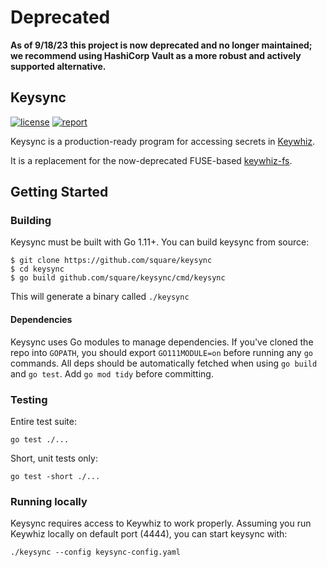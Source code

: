 # Deprecated
**As of 9/18/23 this project is now deprecated and no longer maintained; we recommend using HashiCorp Vault as a more robust and actively supported alternative.**

Keysync
-------

[![license](https://img.shields.io/badge/license-apache_2.0-blue.svg?style=flat)](https://raw.githubusercontent.com/square/keysync/master/LICENSE.txt)
[![report](https://goreportcard.com/badge/github.com/square/keysync)](https://goreportcard.com/report/github.com/square/keysync)

Keysync is a production-ready program for accessing secrets in [Keywhiz](https://github.com/square/keywhiz).

It is a replacement for the now-deprecated FUSE-based [keywhiz-fs](https://github.com/square/keywhiz-fs).

## Getting Started

### Building

Keysync must be built with Go 1.11+. You can build keysync from source:

```
$ git clone https://github.com/square/keysync
$ cd keysync
$ go build github.com/square/keysync/cmd/keysync
```

This will generate a binary called `./keysync`

#### Dependencies

Keysync uses Go modules to manage dependencies. If you've cloned the repo into `GOPATH`, you should export `GO111MODULE=on` before running any `go` commands. All deps should be automatically fetched when using `go build` and `go test`. Add `go mod tidy` before committing.

### Testing

Entire test suite:

```
go test ./...
```

Short, unit tests only:

```
go test -short ./...
```

### Running locally

Keysync requires access to Keywhiz to work properly. Assuming you run Keywhiz locally on default port (4444), you can start keysync with:

```
./keysync --config keysync-config.yaml
```
